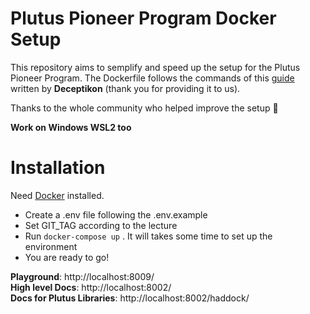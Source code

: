 # Plutus Pioneer Program Docker Setup

This repository aims to semplify and speed up the setup for the Plutus Pioneer Program.
The Dockerfile follows the commands of this [guide](https://docs.google.com/document/d/15QR25eWgg587FTPnuf6Si_lpux-uFQsY_2Gj_4vf4lM/edit) written by **Deceptikon** (thank you for providing it to us).

Thanks to the whole community who helped improve the setup 💯

**Work on Windows WSL2 too**

# Installation

Need [Docker](https://www.docker.com/get-started) installed.

- Create a .env file following the .env.example
- Set GIT_TAG according to the lecture
- Run `docker-compose up` . It will takes some time to set up the environment
- You are ready to go!

**Playground**: http://localhost:8009/
<br />
**High level Docs**: http://localhost:8002/
<br />
**Docs for Plutus Libraries**: http://localhost:8002/haddock/
